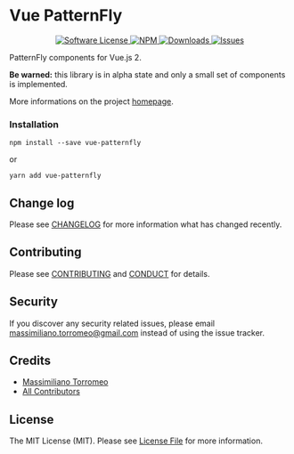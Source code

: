 # Vue PatternFly

<p align="center">
  <!-- <a href="https://circleci.com/gh/mtorromeo/vue-patternfly">
    <img src="https://circleci.com/gh/mtorromeo/vue-patternfly.svg?style=svg" alt="Build Status" />
  </a>
  <a href="https://coveralls.io/github/mtorromeo/vue-patternfly?branch=master">
    <img src="https://coveralls.io/repos/github/mtorromeo/vue-patternfly/badge.svg?branch=master&style=flat-square" alt="Coverage Status" />
  </a> -->
  <a href="LICENSE">
    <img src="https://img.shields.io/badge/license-MIT-brightgreen.svg?style=flat-square" alt="Software License" />
  </a>
  
  <a href="https://npmjs.org/package/vue-patternfly">
    <img src="https://img.shields.io/npm/v/vue-patternfly.svg?style=flat-square" alt="NPM" />
  </a>
  
  <a href="https://npmjs.org/package/vue-patternfly">
    <img src="https://img.shields.io/npm/dw/vue-patternfly.svg?style=flat-square" alt="Downloads" />
  </a>

  <a href="https://github.com/mtorromeo/vue-patternfly/issues">
    <img src="https://img.shields.io/github/issues/mtorromeo/vue-patternfly.svg?style=flat-square" alt="Issues" />
  </a>
</p>

PatternFly components for Vue.js 2.

**Be warned:** this library is in alpha state and only a small set of components is implemented.

More informations on the project [homepage][link-homepage].

### Installation
```
npm install --save vue-patternfly
```

or

```
yarn add vue-patternfly
```

## Change log

Please see [CHANGELOG](CHANGELOG.md) for more information what has changed recently.

<!-- Tests are not available yet
## Testing

``` bash
$ npm run test
``` -->

## Contributing

Please see [CONTRIBUTING](CONTRIBUTING.md) and [CONDUCT](CONDUCT.md) for details.

## Security

If you discover any security related issues, please email massimiliano.torromeo@gmail.com instead of using the issue tracker.

## Credits

- [Massimiliano Torromeo][link-author]
- [All Contributors][link-contributors]

## License

The MIT License (MIT). Please see [License File](LICENSE.md) for more information.

[link-homepage]: https://mtorromeo.github.io/vue-patternfly
[link-author]: https://github.com/mtorromeo
[link-contributors]: ../../contributors
